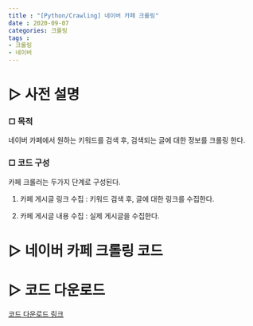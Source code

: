 ```yaml
---
title : "[Python/Crawling] 네이버 카페 크롤링"
date : 2020-09-07
categories: 크롤링
tags : 
- 크롤링
- 네이버
---
```


# ▷ 사전 설명
### □ 목적
네이버 카페에서 원하는 키워드를 검색 후, 검색되는 글에 대한 정보를 크롤링 한다.

### □ 코드 구성
카페 크롤러는 두가지 단계로 구성된다. 

1. 카페 게시글 링크 수집 
  : 키워드 검색 후, 글에 대한 링크를 수집한다.
  
2. 카페 게시글 내용 수집 
  : 실제 게시글을 수집한다. 

# ▷ 네이버 카페 크롤링 코드

# ▷ 코드 다운로드
[코드 다운로드 링크](https://github.com/riverKangg/riverkangg.github.io/blob/master/code/2020-09-04-crawling-2naverCafe.py)
